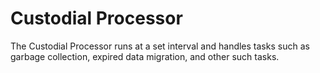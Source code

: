 # Custodial Processor

The Custodial Processor runs at a set interval and handles tasks such as garbage collection, expired data migration, and other such tasks.
